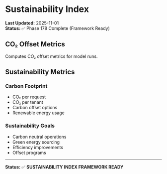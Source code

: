 # Sustainability Index

**Last Updated:** 2025-11-01  
**Status:** ✅ Phase 178 Complete (Framework Ready)

## CO₂ Offset Metrics

Computes CO₂ offset metrics for model runs.

## Sustainability Metrics

### Carbon Footprint

- CO₂ per request
- CO₂ per tenant
- Carbon offset options
- Renewable energy usage

### Sustainability Goals

- Carbon neutral operations
- Green energy sourcing
- Efficiency improvements
- Offset programs

---

**Status:** ✅ **SUSTAINABILITY INDEX FRAMEWORK READY**
